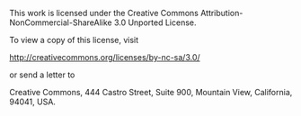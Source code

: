This work is licensed under the Creative Commons Attribution-NonCommercial-ShareAlike 3.0 Unported License. 

To view a copy of this license, visit
  
  http://creativecommons.org/licenses/by-nc-sa/3.0/ 

or send a letter to 
  
  Creative Commons, 
  444 Castro Street,
  Suite 900,
  Mountain View,
  California,
  94041, USA.

